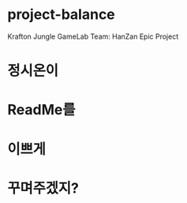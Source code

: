 # project-balance
Krafton Jungle GameLab Team: HanZan Epic Project

# 정시온이
# ReadMe를
# 이쁘게
# 꾸며주겠지?
